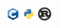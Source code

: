 <img height="32" alt="C" src="https://raw.githubusercontent.com/github/explore/main/topics/c/c.png"> <img height="32" alt="Python" src="https://raw.githubusercontent.com/github/explore/main/topics/python/python.png"> <img height="32" alt="Rust" src="https://raw.githubusercontent.com/github/explore/main/topics/rust/rust.png">

